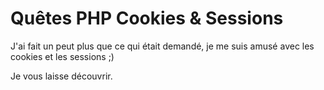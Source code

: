 # Quêtes PHP Cookies & Sessions

J'ai fait un peut plus que ce qui était demandé, je me suis amusé avec les cookies et les sessions ;)

Je vous laisse découvrir.
